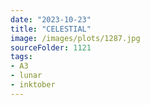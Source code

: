 ```yaml
---
date: "2023-10-23"
title: "CELESTIAL"
image: /images/plots/1287.jpg
sourceFolder: 1121
tags:
- A3
- lunar
- inktober
---
```

